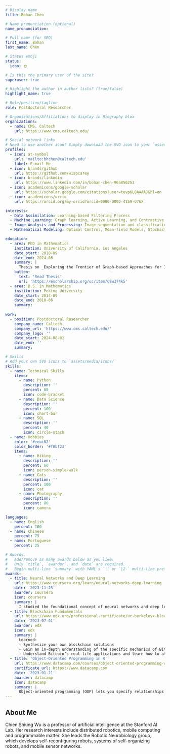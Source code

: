 ```yaml
---
# Display name
title: Bohan Chen

# Name pronunciation (optional)
name_pronunciation: 

# Full name (for SEO)
first_name: Bohan
last_name: Chen

# Status emoji
status:
  icon: 🌞

# Is this the primary user of the site?
superuser: true

# Highlight the author in author lists? (true/false)
highlight_name: true

# Role/position/tagline
role: Postdoctoral Researcher

# Organizations/Affiliations to display in Biography blox
organizations:
  - name: CMS, Caltech
    url: https://www.cms.caltech.edu/

# Social network links
# Need to use another icon? Simply download the SVG icon to your `assets/media/icons/` folder.
profiles:
  - icon: at-symbol
    url: 'mailto:bhchen@caltech.edu'
    label: E-mail Me
  - icon: brands/github
    url: https://github.com/wispcarey
  - icon: brands/linkedin
    url: https://www.linkedin.com/in/bohan-chen-96a856253
  - icon: academicons/google-scholar
    url: https://scholar.google.com/citations?user=tuvp6L8AAAAJ&hl=en
  - icon: academicons/orcid
    url: https://orcid.org/my-orcid?orcid=0000-0002-4159-076X

interests:
  - Data Assimilation: Learning-based Filtering Process
  - Machine Learning: Graph learning, Active Learning, and Contrastive Learning 
  - Image Analysis and Processing: Image segmentation and classification, Hyperspectral image unmixing
  - Mathematical Modeling: Optimal Control, Mean-field Models, Stochastic Process

education:
  - area: PhD in Mathematics
    institution: University of California, Los Angeles
    date_start: 2018-09
    date_end: 2024-06
    summary: |
      Thesis on _Exploring the Frontier of Graph-based Approaches for Image and Document Analysis_. Supervised by [Prof Andrea Bertozzi](https://www.math.ucla.edu/~bertozzi/). 
    button:
      text: 'Read Thesis'
      url: 'https://escholarship.org/uc/item/68w374k5'
  - area: B.S. in Mathematics
    institution: Peking University
    date_start: 2014-09
    date_end: 2018-06
    summary: 
      
work:
  - position: Postdoctoral Researcher 
    company_name: Caltech
    company_url: 'https://www.cms.caltech.edu/'
    company_logo: ''
    date_start: 2024-08-01
    date_end: ''
    summary: 

# Skills
# Add your own SVG icons to `assets/media/icons/`
skills:
  - name: Technical Skills
    items:
      - name: Python
        description: ''
        percent: 80
        icon: code-bracket
      - name: Data Science
        description: ''
        percent: 100
        icon: chart-bar
      - name: SQL
        description: ''
        percent: 40
        icon: circle-stack
  - name: Hobbies
    color: '#eeac02'
    color_border: '#f0bf23'
    items:
      - name: Hiking
        description: ''
        percent: 60
        icon: person-simple-walk
      - name: Cats
        description: ''
        percent: 100
        icon: cat
      - name: Photography
        description: ''
        percent: 80
        icon: camera

languages:
  - name: English
    percent: 100
  - name: Chinese
    percent: 75
  - name: Portuguese
    percent: 25

# Awards.
#   Add/remove as many awards below as you like.
#   Only `title`, `awarder`, and `date` are required.
#   Begin multi-line `summary` with YAML's `|` or `|2-` multi-line prefix and indent 2 spaces below.
awards:
  - title: Neural Networks and Deep Learning
    url: https://www.coursera.org/learn/neural-networks-deep-learning
    date: '2023-11-25'
    awarder: Coursera
    icon: coursera
    summary: |
      I studied the foundational concept of neural networks and deep learning. By the end, I was familiar with the significant technological trends driving the rise of deep learning; build, train, and apply fully connected deep neural networks; implement efficient (vectorized) neural networks; identify key parameters in a neural network’s architecture; and apply deep learning to your own applications.
  - title: Blockchain Fundamentals
    url: https://www.edx.org/professional-certificate/uc-berkeleyx-blockchain-fundamentals
    date: '2023-07-01'
    awarder: edX
    icon: edx
    summary: |
      Learned:
      - Synthesize your own blockchain solutions
      - Gain an in-depth understanding of the specific mechanics of Bitcoin
      - Understand Bitcoin’s real-life applications and learn how to attack and destroy Bitcoin, Ethereum, smart contracts and Dapps, and alternatives to Bitcoin’s Proof-of-Work consensus algorithm
  - title: 'Object-Oriented Programming in R'
    url: https://www.datacamp.com/courses/object-oriented-programming-with-s3-and-r6-in-r
    certificate_url: https://www.datacamp.com
    date: '2023-01-21'
    awarder: datacamp
    icon: datacamp
    summary: |
      Object-oriented programming (OOP) lets you specify relationships between functions and the objects that they can act on, helping you manage complexity in your code. This is an intermediate level course, providing an introduction to OOP, using the S3 and R6 systems. S3 is a great day-to-day R programming tool that simplifies some of the functions that you write. R6 is especially useful for industry-specific analyses, working with web APIs, and building GUIs.
---
```


## About Me

Chien Shiung Wu is a professor of artificial intelligence at the Stanford AI Lab. Her research interests include distributed robotics, mobile computing and programmable matter. She leads the Robotic Neurobiology group, which develops self-reconfiguring robots, systems of self-organizing robots, and mobile sensor networks.
